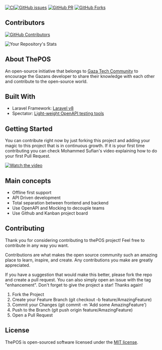 [![CI](https://github.com/The-POS/The-POS-Laravel/actions/workflows/ci.yml/badge.svg)](https://github.com/The-POS/The-POS-Laravel/actions/workflows/ci.yml)[![GitHub issues](https://img.shields.io/github/issues-closed/The-POS/The-POS-Laravel)](https://github.com/The-POS/The-POS-Laravel)
[![GitHub PR](https://img.shields.io/github/issues-pr/The-POS/The-POS-Laravel)](https://github.com/The-POS/The-POS-Laravel)
[![GitHub Forks](https://img.shields.io/github/forks/The-POS/The-POS-Laravel?style=social)](https://github.com/The-POS/The-POS-Laravel)


## Contributors
[![GitHub Contributors](https://img.shields.io/github/contributors/The-POS/The-POS-Laravel)](https://github.com/The-POS/The-POS-Laravel)

![Your Repository's Stats](https://contrib.rocks/image?repo=The-POS/The-POS-Laravel)

## About ThePOS

An open-source initiative that belongs to [Gaza Tech Community](https://www.facebook.com/groups/142204986283498) to encourage the Gazans developer to share their knowledge with each other and contribute to the open-source world.

## Built With 
- Laravel Framework: [Laravel v8](https://laravel.com/)
- Spectator: [Light-weight OpenAPI testing tools](https://github.com/jonataslaw/getx)

## Getting Started
You can contribute right now by just forking this project and adding your magic to this project that is in continuous growth.
If it is your first time contributing you can check Mohammed Sufian's video explaining how to do your first Pull Request.

[![Watch the video](http://i3.ytimg.com/vi/DUoAmNpqrQQ/maxresdefault.jpg)](https://www.youtube.com/watch?v=DUoAmNpqrQQ)

## Main concepts

- Offline first support
- API Driven development
- Total separation between frontend and backend
- Use OpenAPI and Mocking to decouple teams
- Use Github and Kanban project board

## Contributing

Thank you for considering contributing to thePOS project! Feel free to contribute in any way you want.

Contributions are what makes the open source community such an amazing place to learn, inspire, and create. Any contributions you make are greatly appreciated.

If you have a suggestion that would make this better, please fork the repo and create a pull request. You can also simply open an issue with the tag "enhancement". Don't forget to give the project a star! Thanks again!

1. Fork the Project
2. Create your Feature Branch (git checkout -b feature/AmazingFeature)
3. Commit your Changes (git commit -m 'Add some AmazingFeature')
4. Push to the Branch (git push origin feature/AmazingFeature)
5. Open a Pull Request

## License

ThePOS is open-sourced software licensed under the [MIT license](https://opensource.org/licenses/MIT).
